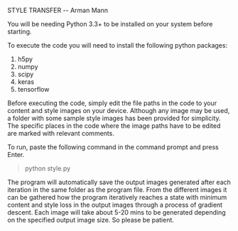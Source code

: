 STYLE TRANSFER -- Arman Mann

You will be needing Python 3.3+ to be installed on your system before starting.

To execute the code you will need to install the following python packages:

1. h5py
2. numpy
3. scipy
4. keras
5. tensorflow

Before executing the code, simply edit the file paths in the code to your content and style images on your device. Although any image may be used, a folder with some sample style images has been provided for simplicity. The specific places in the code where the image paths have to be edited are marked with relevant comments. 

To run, paste the following command in the command prompt and press Enter.

> python style.py

The program will automatically save the output images generated after each iteration in the same folder as the program file.
From the different images it can be gathered how the program iteratively reaches a state with minimum content and style loss in the output images through a process of gradient descent. Each image will take about 5-20 mins to be generated depending on the specified output image size. So please be patient.